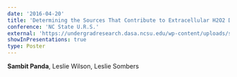 ```yaml
---
date: '2016-04-20'
title: 'Determining the Sources That Contribute to Extracellular H2O2 Dynamics in the Striatum'
conference: 'NC State U.R.S.'
external: 'https://undergradresearch.dasa.ncsu.edu/wp-content/uploads/sites/54/2015/10/2016-Spring-Abstract-Book-wo-cover-1.pdf#page=32'
showInPresentations: true
type: Poster
---
```


**Sambit Panda**, Leslie Wilson, Leslie Sombers
